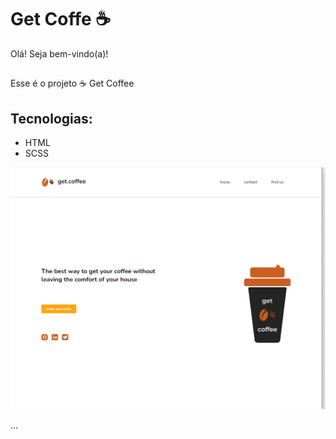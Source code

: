 # Get Coffe ☕

Olá! Seja bem-vindo(a)!
##
Esse é o projeto ☕ Get Coffee
## Tecnologias:
- HTML
- SCSS

<img src="https://github.com/mariaccarolina/get.coffee/blob/main/image/PAGE.png?raw=true"/>

...
